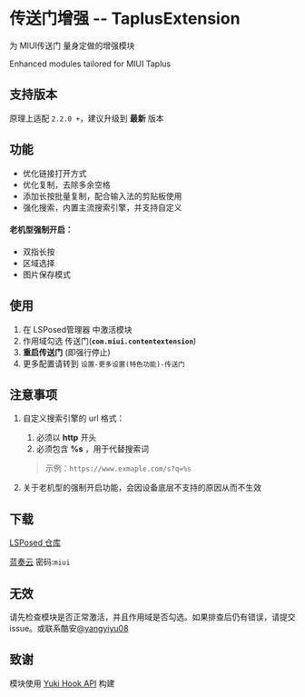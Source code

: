 # 传送门增强 -- TaplusExtension

为 MIUI传送门 量身定做的增强模块

Enhanced modules tailored for MIUI Taplus

## 支持版本

原理上适配 `2.2.0 +`，建议升级到 **最新** 版本

## 功能

* 优化链接打开方式
* 优化复制，去除多余空格
* 添加长按批量复制，配合输入法的剪贴板使用
* 强化搜索，内置主流搜索引擎，并支持自定义

#### 老机型强制开启：

* 双指长按
* 区域选择
* 图片保存模式

## 使用

1. 在 LSPosed管理器 中激活模块
2. 作用域勾选 传送门(**`com.miui.contentextension`**)
3. **重启传送门** (即强行停止)
4. 更多配置请转到 `设置-更多设置(特色功能)-传送门`

## 注意事项

1. 自定义搜索引擎的 url 格式：

    1. 必须以 **http** 开头
    2. 必须包含 **%s** ，用于代替搜索词

    > 示例：`https://www.exmaple.com/s?q=%s`

2. 关于老机型的强制开启功能，会因设备底层不支持的原因从而不生效

## 下载

[LSPosed 仓库](https://github.com/Xposed-Modules-Repo/io.github.yangyiyu08.taplusext/releases)

[蓝奏云](https://qyma.lanzout.com/b051gtd3i) 密码:`miui`

## 无效

请先检查模块是否正常激活，并且作用域是否勾选。如果排查后仍有错误，请提交issue。或联系酷安[@yangyiyu08](http://www.coolapk.com/u/1188320)

## 致谢

模块使用 [Yuki Hook API](https://github.com/fankes/YukiHookAPI) 构建

